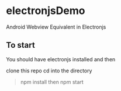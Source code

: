 # electronjsDemo
Android Webview Equivalent in Electronjs

## To start
You should have electronjs installed and then

clone this repo
cd into the directory
> npm install
then
> npm start
